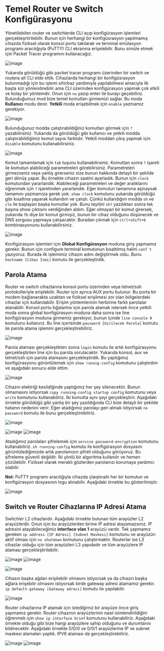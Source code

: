 # Temel Router ve Switch Konfigürasyonu

Yönetilebilen router ve switchlerde CLI açıp konfigürasyon işlemleri gerçekleşrtirilebilir. Bunun için herhangi bir konfigüsrasyon yapılmamış cihazda fiziksel olarak konsol portu takılarak ve terminal emülasyon programı aracılığıyla (PuTTY) CLI ekranına erişelebilir. Bunu simüle etmek için Packet Tracer programını kullanacağız. 

![image](https://user-images.githubusercontent.com/70758694/168429059-d9d7b93a-655c-42d4-9244-769d2a5bd92d.png)

Yukarıda görüldüğü gibi packet tracer programı üzerinden bir switch ve routera ait CLI elde ettik. Cihazlarda herhangi bir konfigüsrasyon bulunmadığı için bu işlemi sihirbaz yardımıyla yapılabilmesi amacıyla ilk başta sizi yönlendirebilir ama CLI üzerinden konfigürasyon yapmak çok etkili ve kolay bir yöntemdir. Onun için `no` yazıp enter ile burayı geçebiliriz. Bulunduğumuz mod bize temel komutları girmemizi sağlar. Bu moda **Kullanıcı** modu denir. **Yetkili** moda erişebilmek için `enable` yazmamız gerekiyor.

![image](https://user-images.githubusercontent.com/70758694/168429410-3efc72b8-9f0b-4f27-9e6b-40a0a6c7ec59.png)

Bulunduğunuz modda çalıştırabildiğiniz komutları görmek için `?` yazabilirsiniz. Yukarıda da görüldüğü gibi kullanıcı ve yetkili modda çalıştırabildiğimiz komut sayısı farklıdır. Yetkili moddan çıkış yapmak için `disable` komutunu kullanabilirsiniz. 

![image](https://user-images.githubusercontent.com/70758694/168430016-18ed3727-8171-4839-922d-9d8817ffc52c.png)

Komut tamamlamak için `tab` tuşunu kullanabilirsiniz. Komuttan sonra `?` işareti ile komutun alabiliceği parametreleri görebilirsiniz. Parametreleri girmezseniz veya yanlış girerseniz size bunun hakkında detaylı bir şekilde geri dönüş yapar. Bu örnekte cihazın saatini ayarladık. Bunun için `clock` komutundan yararlandık. Alabileceği parametreleri ve değer aralıklarını öğrenmek için `?` işaretinden yararlandık. Eğer komutun tamamına aşinaysak tamamını yazmamıza gerek yok. `show clock` komutunu yukarıda görüldüğü gibi kısaltma yaparak kullandım ve çalıştı. Çünkü kullandığım modda `sh` ve `clo` ile başlayan başka komutlar yok. Bunu teyitini `sh?` yazdıktan sonra tek başına show çıktısını verdiğinden aldım. Eğer olmayan bir komut girersek, yukarıda `fb` diye bir komut girmişiz, bunun bir cihaz olduğunu düşünecek ve DNS sorgusu yapmaya çalışacaktır. Buradan çıkmak için `ctrl+shift+6` kombinasyonunu kullanabilirsiniz.  

![image](https://user-images.githubusercontent.com/70758694/168430341-2c10c05d-bc67-4679-8c5b-4b1a473d41c1.png)

Konfigürasyon işlemleri için **Global Konfigürasyon** moduna giriş yapmamız gerekir. Bunun için configure terminal komutunun kısaltılmış halini `conf t` yazıyoruz. Burada ilk işlemimiz cihazın adını değiştirmek oldu. Bunu `hostname [Cihaz İsmi]` komutu ile gerçekleştirdik.  

## Parola Atama

Router ve switch cihazlarına konsol portu üzerinden veya telnet/ssh protokolleriyle erişilebilir. Router için ayrıca AUX portu bulunur. Bu porta bir modem bağlanarakta uzaktan ve fiziksel erişilmesi zor olan bölgelerdeki cihazlar için kullanılabilir. Erişim yöntemlerinin herbirine farklı parolalar atanabilir. Konsol portu bğalantısı için parola atamak istersek önce yetkili moda sonra global konfigürasyon moduna daha sonra ise line konfigürasyon moduna girmemiz gerekiyor, bunun içinde `line console 0` komutunu kullanırız. Bu line içerisinde `password [Girilecek Parola]` komutu ile parola atama işlemini gerçekleştirebiliriz. 

![image](https://user-images.githubusercontent.com/70758694/168441878-dfeda6bc-1c94-4eeb-9803-3f2f7c611454.png)

Parola ataması gerçekleştikten sonra `login` komutu ile artık konfigürasyonu gerçekleştirilen line için bu parola sorulacaktır. Yukarıda konsol, aux ve telnet/ssh için parola atamasını gerçekleştirdik. Bu yaptığımız konfigürasyonu görüntülemek için `show runnig-config` komutunu çalıştırdım ve aşağıdaki sonucu elde ettim.

![image](https://user-images.githubusercontent.com/70758694/168442000-b006622f-c633-43ab-ab56-9ba065409085.png)

Cihazın elektriği kesildiğinde yaptığımız her şey silenecektir. Bunun olmamasını istiyorsak `copy running-config startup config` komutunu veya `write` komutunu kullanabiliriz. İki komutta aynı şeyi gerçekleştirir. Aşağıdaki örnekte görüldüğü gibi yanlış bir şey yazıldığında CLI bize detaylı bir şekilde hatanın nedenini verir. Eğer atadığımız parolayı geri almak istiyorsak `no password` komutu ile bunu gerçekleştirebiliriz.

![image](https://user-images.githubusercontent.com/70758694/168479918-272fc804-a7e6-44f0-bae1-03fef94111e5.png)

![image](https://user-images.githubusercontent.com/70758694/168480082-abe66729-7860-4987-8a9a-479e21d00132.png)
![image](https://user-images.githubusercontent.com/70758694/168480100-76e55867-d04c-408d-bb5e-ccccf82240c3.png)

Atadığımız parolaları şifrelemek için `service password-encryption` komutunu kullanabiliriz. `sh running-config` komutu ile konfigürasyon dosyasını görüntülediğimizde artık parolamızın şifreli olduğunu görüyoruz. Bu şifreleme güvenli değildir. İki yönlü bir algoritma kullanılır ve hemen çözülebilir. Fiziksel olarak meraklı gözlerden parolanızı korumaya yardımcı olabilir. 

**Not:** PuTTY programı aracılığıyla cihazda çlaıştırıaln her bir komutun ve konfigürasyon dosyasının logu alınabilir. Aşağıdaki örnekte bu gösterilmiştir. 

![image](https://user-images.githubusercontent.com/70758694/168480659-b39c9b86-5234-49b3-ac34-57e21cecc38a.png)

## Switch ve Router Cihazlarına IP Adresi Atama

Switchler L2 cihazlardır. Aşağıdaki örnekte bulunan tüm arayüzler L2 arayüzlerdir. Onun için bu arayüzlerden birine IP adresi atayamazsınız. IP adresini atayabileceğimiz **interface vlan 1** arayüzü vardır. Tek yapmamız gereken `ip address [IP Adresi] [Subnet Maskesi]` komutunu ve arayüzün aktif olması için `no shutdown` komutunu çalıştırmaktır. Routerlar ise L3 cihazlar olduğu için tüm arayüzleri L3 yapıdadır ve tüm arayüzlere IP ataması gerçekleştirilebilir. 

![image](https://user-images.githubusercontent.com/70758694/168482013-5c157ed2-5b46-4748-958d-579c8c0f5970.png)
![image](https://user-images.githubusercontent.com/70758694/168482032-84f15e8d-c7af-474f-b5be-70e06f731e57.png)

![image](https://user-images.githubusercontent.com/70758694/168482070-d970082c-5a3b-4da5-ab3b-373b0d7ccaef.png)

Cihazın başka ağdan erişilebilir olmasını istiyorsak ya da cihazın başka ağlara erişebilir olmasını istiyorsak birde gateway adresi atamamız gerekir. `ip default-gateway [Gateway adresi]` komutu ile yapılabilir. 

![image](https://user-images.githubusercontent.com/70758694/168482350-291e8ef2-fc83-48f3-912a-23fd45e0cab5.png)

Router cihazlarına IP atamak için istediğimiz bir arayüze önce giriş yapmamız gerekir. Router cihazının arayüzlerinin nasıl isimlendirildiğini öğrenmek için `show ip interface brief` komutunu kullanabiliriz. Aşağıdaki örnekte olduğu gibi bize hangi arayüzlere sahip olduğunu ve durumlarını bildirecektir. Aşağıdaki örnekte 0/0/0 ve 0/0/1 arayüzlerine IP ve subnet maskesi atamaları yaptık. IPV6 ataması da gerçekleştirebiliriz.  

![image](https://user-images.githubusercontent.com/70758694/168483834-4ada6649-b25e-4531-8675-51dbdca90868.png)
![image](https://user-images.githubusercontent.com/70758694/168483917-8e49fcb4-22fe-4787-90b5-0160d43bf4ba.png)




